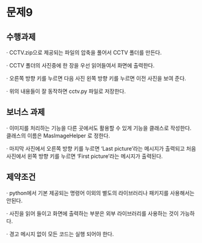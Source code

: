 # 문제9

## 수행과제

· CCTV.zip으로 제공되는 파일의 압축을 풀어서 CCTV 폴더를 만든다.

· CCTV 폴더의 사진중에 한 장을 우선 읽어들여서 화면에 출력한다.

· 오른쪽 방향 키를 누르면 다음 사진 왼쪽 방향 키를 누르면 이전 사진을 보여 준다.

· 위의 내용들이 잘 동작하면 cctv.py 파일로 저장한다.

## 보너스 과제

· 이미지를 처리하는 기능을 다른 곳에서도 활용할 수 있게 기능을 클래스로 작성한다. 클래스의 이름은 MasImageHelper 로 정한다.

· 마지막 사진에서 오른쪽 방향 키를 누르면 ‘Last picture’라는 메시지가 출력되고 처음 사진에서 왼쪽 방향 키를 누르면 ‘First picture’라는 메시지가 출력된다.

## 제약조건

· python에서 기본 제공되는 명령어 이외의 별도의 라이브러리나 패키지를 사용해서는 안된다.

· 사진을 읽어 들이고 화면에 출력하는 부분은 외부 라이브러리를 사용하는 것이 가능하다.

· 경고 메시지 없이 모든 코드는 실행 되어야 한다.
